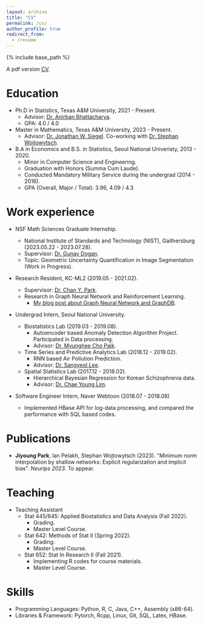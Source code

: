 ```yaml
---
layout: archive
title: "CV"
permalink: /cv/
author_profile: true
redirect_from:
  - /resume
---
```


{% include base_path %}

A pdf version [CV](http://wldyddl5510.github.io/files/cv.pdf).

Education
======
* Ph.D in Statistics, Texas A&M University, 2021 - Present.
  * Advisor: [Dr. Anirban Bhattacharya](https://sites.google.com/view/anirban-bhattacharya-tamu/).
  * GPA: 4.0 / 4.0
* Master in Mathematics, Texas A&M University, 2023 - Present.
    * Advisor: [Dr. Jonathan W. Siegel](https://jwsiegel2510.github.io/). Co-working with [Dr. Stephan Wojtowytsch](https://www.swojtowytsch.com/).
* B.A in Economics and B.S. in Statistics, Seoul National Univeristy, 2013 - 2020.
  * Minor in Computer Science and Engineering.
  * Graduation with Honors (Summa Cum Laude).
  * Conducted Mandatory Military Service during the undergrad (2014 - 2016).
  * GPA (Overall, Major / Total): 3.96, 4.09 / 4.3

Work experience
======
* NSF Math Sciences Graduate Internship.
  * National Institute of Standards and Technology (NIST), Gaithersburg (2023.05.22 - 2023.07.28).
  * Supervisor: [Dr. Gunay Dogan](http://gunaydogan.info/).
  * Topic: Geometric Uncertainty Quantification in Image Segmentation (Work in Progress).
* Research Resident, KC-ML2 (2019.05 - 2021.02).
  * Supervisor: [Dr. Chan Y. Park](https://www.linkedin.com/in/chan-youn-park/).
  * Research in Graph Neural Network and Reinforcement Learning. 
    * [My blog post about Graph Neural Network and GraphDB](https://www.kc-ml2.com/posts/blog_GraphDB&GNN).

* Undergrad Intern, Seoul National University.
  * Biostatistics Lab (2019.03 - 2019.08).
    * Autoencoder based Anomaly Detection Algorithm Project. Participated in Data processing.
    * Advisor: [Dr. Myunghee Cho Paik](https://mcpstat.github.io/).
  * Time Series and Predictive Analytics Lab (2018.12 - 2019.02).
    * RNN based Air Pollution Prediction.
    * Advisor: [Dr. Sangyeol Lee](https://sites.google.com/snu.ac.kr/tspa/).
  * Spatial Statistics Lab (2017.12 - 2018.02).
    * Hierarchical Bayesian Regression for Korean Schizophrenia data.
    * Advisor: [Dr. Chae Young Lim](https://limcstat.github.io/).

* Software Engineer Intern, Naver Webtoon (2018.07 - 2018.08)
  * Implemented HBase API for log-data processing, and compared the performance with SQL based codes.

Publications
======
* **Jiyoung Park**, Ian Pelakh, Stephan Wojtowytsch (2023). "Minimum norm interpolation by shallow networks: Explicit regularization and implicit bias". *Neurips 2023*. To appear.

Teaching
======

* Teaching Assistant
  * Stat 445/645: Applied Biostatistics and Data Analysis (Fall 2022).
    * Grading.
    * Master Level Course.
  * Stat 642: Methods of Stat II (Spring 2022).
    * Grading.
    * Master Level Course.
  * Stat 652: Stat In Research II (Fall 2021).
    * Implementing R codes for course materials.
    * Master Level Course.
  
Skills
======
* Programming Languages: Python, R, C, Java, C++, Assembly (x86-64).
* Libraries & Framework: Pytorch, Rcpp, Linux, Git, SQL, Latex, HBase.

<!---
Talks
======
  <ul>{% for post in site.talks %}
    {% include archive-single-talk-cv.html %}
  {% endfor %}</ul>
-->
